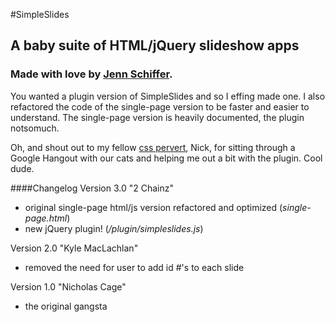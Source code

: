 #SimpleSlides
## A baby suite of HTML/jQuery slideshow apps

### Made with love by [Jenn Schiffer](http://jennschiffer.com).

You wanted a plugin version of SimpleSlides and so I effing made one. I also refactored the code of the single-page version to be faster and easier to understand. The single-page version is heavily documented, the plugin notsomuch.

Oh, and shout out to my fellow [css pervert](http://cssperverts.com), Nick, for sitting through a Google Hangout with our cats and helping me out a bit with the plugin. Cool dude.

####Changelog
Version 3.0 "2 Chainz"

- original single-page html/js version refactored and optimized (_single-page.html_)
- new jQuery plugin! (_/plugin/simpleslides.js_)


Version 2.0 "Kyle MacLachlan"

- removed the need for user to add id #'s to each slide 


Version 1.0 "Nicholas Cage"

- the original gangsta